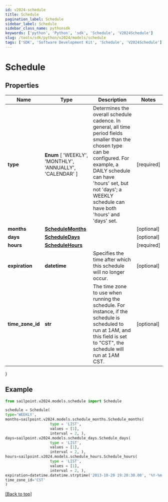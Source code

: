 ```yaml
---
id: v2024-schedule
title: Schedule
pagination_label: Schedule
sidebar_label: Schedule
sidebar_class_name: pythonsdk
keywords: ['python', 'Python', 'sdk', 'Schedule', 'V2024Schedule']
slug: /tools/sdk/python/v2024/models/schedule
tags: ['SDK', 'Software Development Kit', 'Schedule', 'V2024Schedule']
---
```


# Schedule

## Properties

| Name | Type | Description | Notes |
| --- | --- | --- | --- |
| **type** | **Enum** [ 'WEEKLY', 'MONTHLY', 'ANNUALLY', 'CALENDAR' ] | Determines the overall schedule cadence. In general, all time period fields smaller than the chosen type can be configured. For example, a DAILY schedule can have 'hours' set, but not 'days'; a WEEKLY schedule can have both 'hours' and 'days' set. | [required] |
| **months** | [**ScheduleMonths**](schedule-months) |  | [optional] |
| **days** | [**ScheduleDays**](schedule-days) |  | [optional] |
| **hours** | [**ScheduleHours**](schedule-hours) |  | [required] |
| **expiration** | **datetime** | Specifies the time after which this schedule will no longer occur. | [optional] |
| **time_zone_id** | **str** | The time zone to use when running the schedule. For instance, if the schedule is scheduled to run at 1AM, and this field is set to \"CST\", the schedule will run at 1AM CST. | [optional] |

}

## Example

```python
from sailpoint.v2024.models.schedule import Schedule

schedule = Schedule(
type='WEEKLY',
months=sailpoint.v2024.models.schedule_months.Schedule_months(
                    type = 'LIST',
                    values = [1],
                    interval = 2, ),
days=sailpoint.v2024.models.schedule_days.Schedule_days(
                    type = 'LIST',
                    values = [1],
                    interval = 2, ),
hours=sailpoint.v2024.models.schedule_hours.Schedule_hours(
                    type = 'LIST',
                    values = [1],
                    interval = 2, ),
expiration=datetime.datetime.strptime('2013-10-20 19:20:30.00', '%Y-%m-%d %H:%M:%S.%f'),
time_zone_id='CST'
)

```

[[Back to top]](#)
